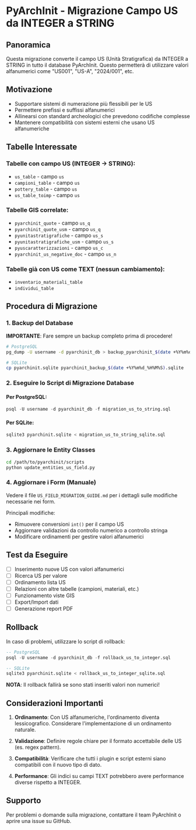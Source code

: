 # PyArchInit - Migrazione Campo US da INTEGER a STRING

## Panoramica

Questa migrazione converte il campo US (Unità Stratigrafica) da INTEGER a STRING in tutto il database PyArchInit. Questo permetterà di utilizzare valori alfanumerici come "US001", "US-A", "2024/001", etc.

## Motivazione

- Supportare sistemi di numerazione più flessibili per le US
- Permettere prefissi e suffissi alfanumerici
- Allinearsi con standard archeologici che prevedono codifiche complesse
- Mantenere compatibilità con sistemi esterni che usano US alfanumeriche

## Tabelle Interessate

### Tabelle con campo US (INTEGER → STRING):
- `us_table` - campo `us`
- `campioni_table` - campo `us`
- `pottery_table` - campo `us`
- `us_table_toimp` - campo `us`

### Tabelle GIS correlate:
- `pyarchinit_quote` - campo `us_q`
- `pyarchinit_quote_usm` - campo `us_q`
- `pyunitastratigrafiche` - campo `us_s`
- `pyunitastratigrafiche_usm` - campo `us_s`
- `pyuscaratterizzazioni` - campo `us_c`
- `pyarchinit_us_negative_doc` - campo `us_n`

### Tabelle già con US come TEXT (nessun cambiamento):
- `inventario_materiali_table`
- `individui_table`

## Procedura di Migrazione

### 1. Backup del Database

**IMPORTANTE**: Fare sempre un backup completo prima di procedere!

```bash
# PostgreSQL
pg_dump -U username -d pyarchinit_db > backup_pyarchinit_$(date +%Y%m%d_%H%M%S).sql

# SQLite
cp pyarchinit.sqlite pyarchinit_backup_$(date +%Y%m%d_%H%M%S).sqlite
```

### 2. Eseguire lo Script di Migrazione Database

#### Per PostgreSQL:
```sql
psql -U username -d pyarchinit_db -f migration_us_to_string.sql
```

#### Per SQLite:
```sql
sqlite3 pyarchinit.sqlite < migration_us_to_string_sqlite.sql
```

### 3. Aggiornare le Entity Classes

```bash
cd /path/to/pyarchinit/scripts
python update_entities_us_field.py
```

### 4. Aggiornare i Form (Manuale)

Vedere il file `US_FIELD_MIGRATION_GUIDE.md` per i dettagli sulle modifiche necessarie nei form.

Principali modifiche:
- Rimuovere conversioni `int()` per il campo US
- Aggiornare validazioni da controllo numerico a controllo stringa
- Modificare ordinamenti per gestire valori alfanumerici

## Test da Eseguire

- [ ] Inserimento nuove US con valori alfanumerici
- [ ] Ricerca US per valore
- [ ] Ordinamento lista US
- [ ] Relazioni con altre tabelle (campioni, materiali, etc.)
- [ ] Funzionamento viste GIS
- [ ] Export/Import dati
- [ ] Generazione report PDF

## Rollback

In caso di problemi, utilizzare lo script di rollback:

```sql
-- PostgreSQL
psql -U username -d pyarchinit_db -f rollback_us_to_integer.sql

-- SQLite
sqlite3 pyarchinit.sqlite < rollback_us_to_integer_sqlite.sql
```

**NOTA**: Il rollback fallirà se sono stati inseriti valori non numerici!

## Considerazioni Importanti

1. **Ordinamento**: Con US alfanumeriche, l'ordinamento diventa lessicografico. Considerare l'implementazione di un ordinamento naturale.

2. **Validazione**: Definire regole chiare per il formato accettabile delle US (es. regex pattern).

3. **Compatibilità**: Verificare che tutti i plugin e script esterni siano compatibili con il nuovo tipo di dato.

4. **Performance**: Gli indici su campi TEXT potrebbero avere performance diverse rispetto a INTEGER.

## Supporto

Per problemi o domande sulla migrazione, contattare il team PyArchInit o aprire una issue su GitHub.
